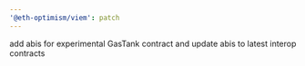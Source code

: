 ```yaml
---
'@eth-optimism/viem': patch
---
```


add abis for experimental GasTank contract and update abis to latest interop contracts

